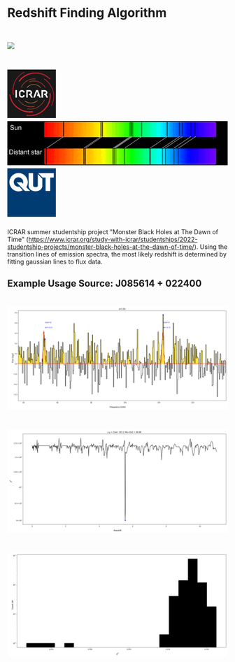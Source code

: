 # Redshift Finding Algorithm

<h1 align="left">
  <img src="https://github.com/daniel-lyon/zfinder/blob/main/Affiliations/zfinder-logo.png">
</h1>

<h1 align="left">
  <img src="https://github.com/daniel-lyon/ICRAR-Monster-Black-Holes/blob/main/Affiliations/icrar_logo.png" width="111">
  <img src="https://github.com/daniel-lyon/ICRAR-Monster-Black-Holes/blob/main/Affiliations/redshift.png" width="550">
  <img src="https://github.com/daniel-lyon/ICRAR-Monster-Black-Holes/blob/main/Affiliations/qut_logo.jpg" width="111">
</h1>

ICRAR summer studentship project "Monster Black Holes at The Dawn of Time" (https://www.icrar.org/study-with-icrar/studentships/2022-studentship-projects/monster-black-holes-at-the-dawn-of-time/). Using the transition lines of emission spectra, the most likely redshift is determined by fitting gaussian lines to flux data. 

Example Usage Source: J085614 + 022400
-------------

<h1 align="left">
  <img src="https://github.com/daniel-lyon/ICRAR-Monster-Black-Holes/blob/main/Figures/0856_flux.png">
</h1>

<h1 align="left">
  <img src="https://github.com/daniel-lyon/ICRAR-Monster-Black-Holes/blob/main/Figures/0856_chi2.png">
</h1>

<h1 align="left">
  <img src="https://github.com/daniel-lyon/ICRAR-Monster-Black-Holes/blob/main/Figures/0856_chi2_hist.png">
</h1>
